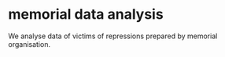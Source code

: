# memorial data analysis
We analyse data of victims of repressions prepared by memorial organisation.
